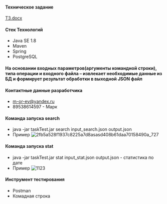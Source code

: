 #### Техническое задание
[ТЗ.docx](https://github.com/Trebolll/testTask/files/10535635/default.docx)

#### Стек Технологий
- Java SE 1.8
- Maven
- Spring
- PostgreSQL


#### На основании входных параметров(аргументы командной строки), типа операции и входного файла – извлекает необходимые данные из БД и формирует результат обработки в выходной JSON файл

#### Контактные данные разработчика
- m-or-ev@yandex.ru
- 89538614597 - Марк
#### Команда запуска search
- java -jar taskTest.jar search input_search.json output.json
- Пример 
![2fb5a528f1937c8225a7d8asasd408b61daa70158490a_727](https://user-images.githubusercontent.com/83946585/215471553-100c766a-fc41-4b63-9e1c-4b1c1f4b5ba5.jpg)

#### Команда запуска stat

- java -jar taskTest.jar stat input_stat.json output.json - статистика по дате
- Пример
![1123](https://user-images.githubusercontent.com/83946585/215472990-33f9cb48-fbe3-4572-95fd-6d04e6d38c70.jpg)

#### Инструмент тестирования
- Postman
- Комадная строка
